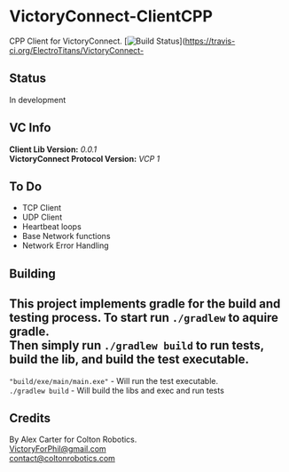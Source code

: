 # VictoryConnect-ClientCPP
CPP Client for VictoryConnect.
[![Build Status](https://travis-ci.org/ElectroTitans/VictoryConnect-ClientCPP.svg?branch=master)](https://travis-ci.org/ElectroTitans/VictoryConnect-
## Status
In development

## VC Info
**Client Lib Version:** *0.0.1*   
**VictoryConnect Protocol Version:** *VCP 1*   

## To Do
- TCP Client
- UDP Client
- Heartbeat loops
- Base Network functions
- Network Error Handling

## Building

This project implements gradle for the build and testing process. To start run
`./gradlew` to aquire gradle.      
Then simply run `./gradlew build` to run tests, build the lib, and build the test executable.   
-----
`"build/exe/main/main.exe"` - Will run the test executable.    
`./gradlew build` - Will build the libs and exec and run tests      

## Credits
By Alex Carter for Colton Robotics.    
VictoryForPhil@gmail.com    
contact@coltonrobotics.com    